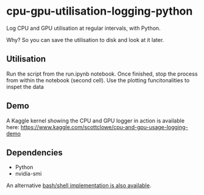 # cpu-gpu-utilisation-logging-python

Log CPU and GPU utilisation at regular intervals, with Python.

Why? So you can save the utilisation to disk and look at it later.

## Utilisation
Run the script from the run.ipynb notebook. Once finished, stop the process from within the notebook (second cell). 
Use the plotting funcitonalities to inspet the data

## Demo

A Kaggle kernel showing the CPU and GPU logger in action is available here:
https://www.kaggle.com/scottclowe/cpu-and-gpu-usage-logging-demo

## Dependencies

- Python
- nvidia-smi

An alternative [bash/shell implementation is also available](https://github.com/scottclowe/cpu-gpu-utilisation-logging).
